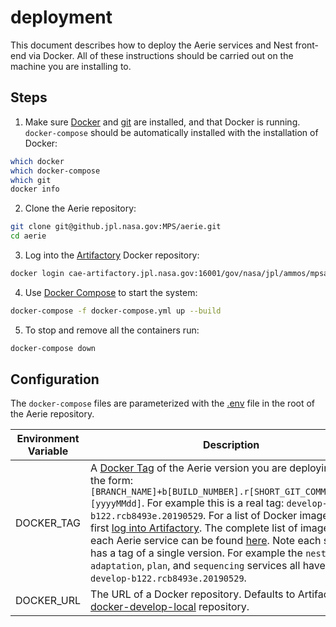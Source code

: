 # deployment

This document describes how to deploy the Aerie services and Nest front-end via Docker. All of these instructions should be carried out on the machine you are installing to.

## Steps

1. Make sure [Docker](https://www.docker.com/) and [git](https://git-scm.com/) are installed, and that Docker is running. `docker-compose` should be automatically installed with the installation of Docker:

```bash
which docker
which docker-compose
which git
docker info
```

2. Clone the Aerie repository:

```bash
git clone git@github.jpl.nasa.gov:MPS/aerie.git
cd aerie
```

3. Log into the [Artifactory](https://cae-artifactory.jpl.nasa.gov) Docker repository:

```bash
docker login cae-artifactory.jpl.nasa.gov:16001/gov/nasa/jpl/ammos/mpsa/aerie
```

4. Use [Docker Compose](https://docs.docker.com/compose/reference/) to start the system:

```bash
docker-compose -f docker-compose.yml up --build
```

5. To stop and remove all the containers run:

```bash
docker-compose down
```

## Configuration

The `docker-compose` files are parameterized with the [.env](../.env) file in the root of the Aerie repository.

| Environment Variable | Description |
| -------------------- | ----------- |
| DOCKER_TAG | A [Docker Tag](https://docs.docker.com/engine/reference/commandline/tag/) of the Aerie version you are deploying. It has the form: `[BRANCH_NAME]+b[BUILD_NUMBER].r[SHORT_GIT_COMMIT_HASH].[yyyyMMdd]`. For example this is a real tag: `develop-b122.rcb8493e.20190529`. For a list of Docker image tags, first [log into Artifactory](https://cae-artifactory.jpl.nasa.gov/artifactory/webapp/#/login). The complete list of images for each Aerie service can be found [here](https://cae-artifactory.jpl.nasa.gov/artifactory/webapp/#/artifacts/browse/tree/General/docker-develop-local/gov/nasa/jpl/ammos/mpsa/aerie). Note each service has a tag of a single version. For example the `nest`, `adaptation`, `plan`, and `sequencing` services all have a tag of `develop-b122.rcb8493e.20190529`. |
| DOCKER_URL | The URL of a Docker repository. Defaults to Artifactories [docker-develop-local](https://cae-artifactory.jpl.nasa.gov/artifactory/webapp/#/artifacts/browse/tree/General/docker-develop-local) repository. |
